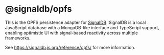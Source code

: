 # @signaldb/opfs

This is the OPFS persistence adapter for [SignalDB](https://github.com/maxnowack/signaldb). SignalDB is a local JavaScript database with a MongoDB-like interface and TypeScript support, enabling optimistic UI with signal-based reactivity across multiple frameworks.

See https://signaldb.js.org/reference/opfs/ for more information.
